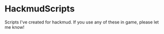 # HackmudScripts
Scripts I've created for hackmud. If you use any of these in game, please let me know!
